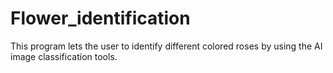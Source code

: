 # Flower_identification
This program lets the user to identify different colored roses by using the AI image classification tools. 
